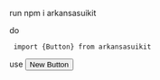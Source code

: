 run npm i arkansasuikit

do

     import {Button} from arkansasuikit


use <Button>New Button</Button>
